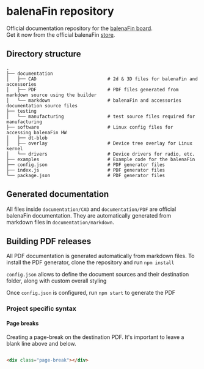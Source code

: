 # balenaFin repository
Official documentation repository for the [balenaFin board](https://balenafin.io).  
Get it now from the official balenaFin [store](https://store.balena.io/).

## Directory structure

    .
    ├── documentation
    │   ├── CAD                          # 2d & 3D files for balenaFin and accessories
    │   ├── PDF                          # PDF files generated from markdown source using the builder
    │   └── markdown                     # balenaFin and accessories documentation source files
    ├── testing
    │   └── manufacturing                # test source files required for manufacturing
    ├── software                         # Linux config files for accessing balenaFin HW
    │   ├── dt-blob
    │   ├── overlay                      # Device tree overlay for Linux kernel
    │   └── drivers                      # Device drivers for radio, etc.
    ├── examples                         # Example code for the balenaFin
    ├── config.json                      # PDF generator files
    ├── index.js                         # PDF generator files
    └── package.json                     # PDF generator files

## Generated documentation

All files inside `documentation/CAD` and `documentation/PDF` are official balenaFin documentation. 
They are automatically generated from markdown files in `documentation/markdown`. 

## Building PDF releases

All PDF documentation is generated automatically from markdown files. To install the PDF generator, clone the repository and run `npm install`

`config.json` allows to define the document sources and their destination folder, along with custom overall styling

Once `config.json` is configured, run `npm start` to generate the PDF

### Project specific syntax

#### Page breaks

Creating a page-break on the destination PDF. 
It's important to leave a blank line above and below. 

```html

<div class="page-break"></div>

```
